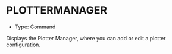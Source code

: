 # PLOTTERMANAGER

- Type: Command

Displays the Plotter Manager, where you can add or edit a plotter configuration.
